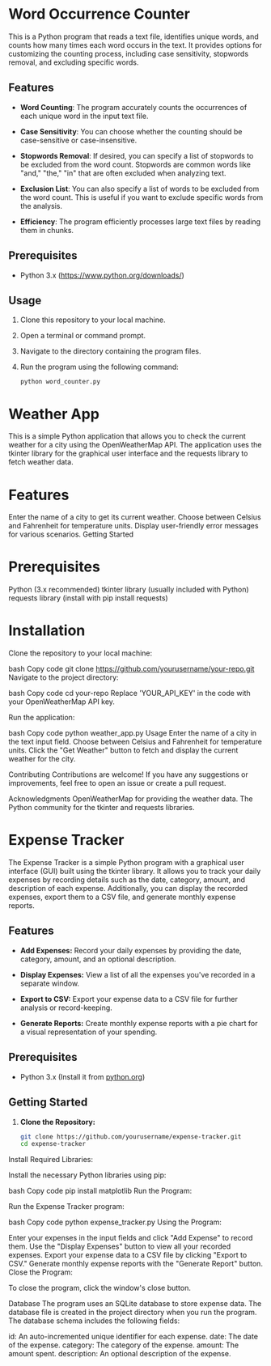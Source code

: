 # Word Occurrence Counter

This is a Python program that reads a text file, identifies unique words, and counts how many times each word occurs in the text. It provides options for customizing the counting process, including case sensitivity, stopwords removal, and excluding specific words.

## Features

- **Word Counting**: The program accurately counts the occurrences of each unique word in the input text file.

- **Case Sensitivity**: You can choose whether the counting should be case-sensitive or case-insensitive.

- **Stopwords Removal**: If desired, you can specify a list of stopwords to be excluded from the word count. Stopwords are common words like "and," "the," "in" that are often excluded when analyzing text.

- **Exclusion List**: You can also specify a list of words to be excluded from the word count. This is useful if you want to exclude specific words from the analysis.

- **Efficiency**: The program efficiently processes large text files by reading them in chunks.

## Prerequisites

- Python 3.x (https://www.python.org/downloads/)

## Usage

1. Clone this repository to your local machine.

2. Open a terminal or command prompt.

3. Navigate to the directory containing the program files.

4. Run the program using the following command:

   ```shell
   python word_counter.py
# Weather App
This is a simple Python application that allows you to check the current weather for a city using the OpenWeatherMap API. The application uses the tkinter library for the graphical user interface and the requests library to fetch weather data.

# Features
Enter the name of a city to get its current weather.
Choose between Celsius and Fahrenheit for temperature units.
Display user-friendly error messages for various scenarios.
Getting Started
# Prerequisites
Python (3.x recommended)
tkinter library (usually included with Python)
requests library (install with pip install requests)
# Installation
Clone the repository to your local machine:

bash
Copy code
git clone https://github.com/yourusername/your-repo.git
Navigate to the project directory:

bash
Copy code
cd your-repo
Replace 'YOUR_API_KEY' in the code with your OpenWeatherMap API key.

Run the application:

bash
Copy code
python weather_app.py
Usage
Enter the name of a city in the text input field.
Choose between Celsius and Fahrenheit for temperature units.
Click the "Get Weather" button to fetch and display the current weather for the city.

Contributing
Contributions are welcome! If you have any suggestions or improvements, feel free to open an issue or create a pull request.

Acknowledgments
OpenWeatherMap for providing the weather data.
The Python community for the tkinter and requests libraries.
# Expense Tracker

The Expense Tracker is a simple Python program with a graphical user interface (GUI) built using the tkinter library. It allows you to track your daily expenses by recording details such as the date, category, amount, and description of each expense. Additionally, you can display the recorded expenses, export them to a CSV file, and generate monthly expense reports.

## Features

- **Add Expenses:** Record your daily expenses by providing the date, category, amount, and an optional description.

- **Display Expenses:** View a list of all the expenses you've recorded in a separate window.

- **Export to CSV:** Export your expense data to a CSV file for further analysis or record-keeping.

- **Generate Reports:** Create monthly expense reports with a pie chart for a visual representation of your spending.

## Prerequisites

- Python 3.x (Install it from [python.org](https://www.python.org/downloads/))

## Getting Started

1. **Clone the Repository:**

   ```bash
   git clone https://github.com/yourusername/expense-tracker.git
   cd expense-tracker
Install Required Libraries:

Install the necessary Python libraries using pip:

bash
Copy code
pip install matplotlib
Run the Program:

Run the Expense Tracker program:

bash
Copy code
python expense_tracker.py
Using the Program:

Enter your expenses in the input fields and click "Add Expense" to record them.
Use the "Display Expenses" button to view all your recorded expenses.
Export your expense data to a CSV file by clicking "Export to CSV."
Generate monthly expense reports with the "Generate Report" button.
Close the Program:

To close the program, click the window's close button.

Database
The program uses an SQLite database to store expense data. The database file is created in the project directory when you run the program. The database schema includes the following fields:

id: An auto-incremented unique identifier for each expense.
date: The date of the expense.
category: The category of the expense.
amount: The amount spent.
description: An optional description of the expense.
